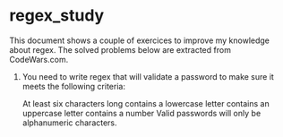 # regex_study

This document shows a couple of exercices to improve my knowledge about regex.
The solved problems below are extracted from CodeWars.com.

1) You need to write regex that will validate a password to make sure it meets the following criteria:
   
   At least six characters long
   contains a lowercase letter
   contains an uppercase letter
   contains a number
   Valid passwords will only be alphanumeric characters.